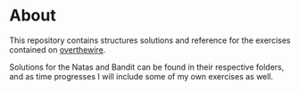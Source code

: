 # About
This repository contains structures solutions and reference for the exercises contained on [overthewire](https://overthewire.org/wargames/).

Solutions for the Natas and Bandit can be found in their respective folders, and as time progresses I will include some of my own exercises as well.